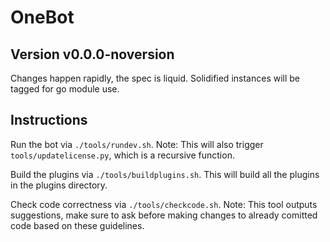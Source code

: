 # OneBot

## Version v0.0.0-noversion

Changes happen rapidly, the spec is liquid. Solidified instances will be tagged for go module use.


## Instructions

Run the bot via `./tools/rundev.sh`. Note: This will also trigger `tools/updatelicense.py`, which is a recursive function.

Build the plugins via `./tools/buildplugins.sh`. This will build all the plugins in the plugins directory.

Check code correctness via `./tools/checkcode.sh`. Note: This tool outputs suggestions, make sure to ask before making changes to already comitted code based on these guidelines.
